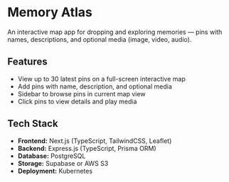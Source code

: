 # Memory Atlas

An interactive map app for dropping and exploring memories — pins with names, descriptions, and optional media (image, video, audio).

## Features

- View up to 30 latest pins on a full-screen interactive map
- Add pins with name, description, and optional media
- Sidebar to browse pins in current map view
- Click pins to view details and play media

## Tech Stack

- **Frontend:** Next.js (TypeScript, TailwindCSS, Leaflet)
- **Backend:** Express.js (TypeScript, Prisma ORM)
- **Database:** PostgreSQL
- **Storage:** Supabase or AWS S3
- **Deployment:** Kubernetes
